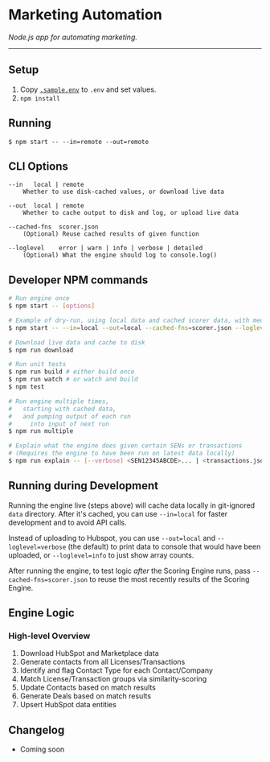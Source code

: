 # Marketing Automation

*Node.js app for automating marketing.*

---

## Setup

1. Copy [`.sample.env`](./.sample.env) to `.env` and set values.
2. `npm install`

## Running

    $ npm start -- --in=remote --out=remote

## CLI Options

    --in   local | remote
        Whether to use disk-cached values, or download live data

    --out  local | remote
        Whether to cache output to disk and log, or upload live data

    --cached-fns  scorer.json
        (Optional) Reuse cached results of given function

    --loglevel    error | warn | info | verbose | detailed
        (Optional) What the engine should log to console.log()

## Developer NPM commands

```sh
# Run engine once
$ npm start -- [options]

# Example of dry-run, using local data and cached scorer data, with medium verbosity
$ npm start -- --in=local --out=local --cached-fns=scorer.json --loglevel=info

# Download live data and cache to disk
$ npm run download

# Run unit tests
$ npm run build # either build once
$ npm run watch # or watch and build
$ npm test

# Run engine multiple times,
#   starting with cached data,
#   and pumping output of each run
#     into input of next run
$ npm run multiple

# Explain what the engine does given certain SENs or transactions
# (Requires the engine to have been run on latest data locally)
$ npm run explain -- [--verbose] <SEN12345ABCDE>... | <transactions.json>
```

## Running during Development

Running the engine live (steps above) will cache data locally in git-ignored `data` directory. After it's cached, you can use `--in=local` for faster development and to avoid API calls.

Instead of uploading to Hubspot, you can use `--out=local` and `--loglevel=verbose` (the default) to print data to console that would have been uploaded, or `--loglevel=info` to just show array counts.

After running the engine, to test logic *after* the Scoring Engine runs, pass `--cached-fns=scorer.json` to reuse the most recently results of the Scoring Engine.

## Engine Logic

### High-level Overview

1. Download HubSpot and Marketplace data
2. Generate contacts from all Licenses/Transactions
3. Identify and flag Contact Type for each Contact/Company
4. Match License/Transaction groups via similarity-scoring
5. Update Contacts based on match results
6. Generate Deals based on match results
7. Upsert HubSpot data entities

## Changelog

- Coming soon
